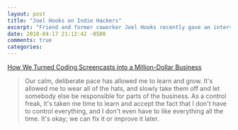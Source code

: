 ```yaml
---
layout: post
title: "Joel Hooks on Indie Hackers"
excerpt: "Friend and former coworker Joel Hooks recently gave an interview on Indie Hackers"
date: 2018-04-17 21:12:42 -0500
comments: true
categories: 
---
```


[How We Turned Coding Screencasts into a Million-Dollar Business](https://www.indiehackers.com/interview/how-we-turned-coding-screencasts-into-a-million-dollar-business-f20ef382a1)

> Our calm, deliberate pace has allowed me to learn and grow. It's allowed me to wear all of the hats, and slowly take them off and let somebody else be responsible for parts of the business. As a control freak, it's taken me time to learn and accept the fact that I don't have to control everything, and I don't even have to like everything all the time. It's okay; we can fix it or improve it later.
